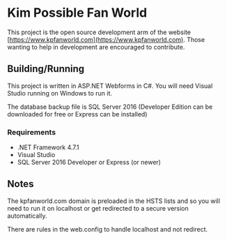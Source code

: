 # Kim Possible Fan World

This project is the open source development arm of the website [https://www.kpfanworld.com](https://www.kpfanworld.com). Those wanting to help in development are encouraged to contribute.

## Building/Running

This project is written in ASP.NET Webforms in C#. You will need Visual Studio running on Windows to run it.

The database backup file is SQL Server 2016 (Developer Edition can be downloaded for free or Express can be installed)

### Requirements

* .NET Framework 4.7.1
* Visual Studio
* SQL Server 2016 Developer or Express (or newer)

## Notes

The kpfanworld.com domain is preloaded in the HSTS lists and so you will need to run it on localhost or get redirected to a secure version automatically.

There are rules in the web.config to handle localhost and not redirect.